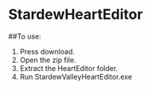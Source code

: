 # StardewHeartEditor
##To use:
1. Press download.
2. Open the zip file.
3. Extract the HeartEditor folder.
4. Run StardewValleyHeartEditor.exe
